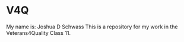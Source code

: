 # V4Q
My name is: Joshua D Schwass
This is a repository for my work in the Veterans4Quality Class 11.
